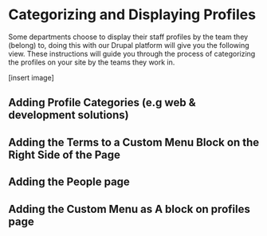 # Categorizing and Displaying Profiles

Some departments choose to display their staff profiles by the team they (belong) to, doing this with our Drupal platform will give you the following view. These instructions will guide you through the process of categorizing the profiles on your site by the teams they work in.

[insert image]

## Adding Profile Categories (e.g web & development solutions)
## Adding the Terms to a Custom Menu Block on the Right Side of the Page
## Adding the People page
## Adding the Custom Menu as A block on profiles page
